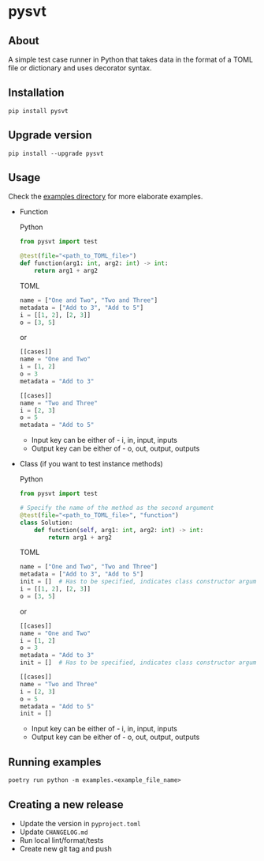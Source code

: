 # pysvt

## About

A simple test case runner in Python that takes data in the format of a TOML file or dictionary and uses decorator syntax.

## Installation

`pip install pysvt`

## Upgrade version

`pip install --upgrade pysvt`

## Usage

Check the [examples directory](https://github.com/dhzdhd/pysvt/tree/master/examples) for more elaborate examples.

- Function

    Python

    ```python
    from pysvt import test

    @test(file="<path_to_TOML_file>")
    def function(arg1: int, arg2: int) -> int:
        return arg1 + arg2
    ```

    TOML

    ```python
    name = ["One and Two", "Two and Three"]
    metadata = ["Add to 3", "Add to 5"]
    i = [[1, 2], [2, 3]]
    o = [3, 5]
    ```

    or

    ```python
    [[cases]]
    name = "One and Two"
    i = [1, 2]
    o = 3
    metadata = "Add to 3"

    [[cases]]
    name = "Two and Three"
    i = [2, 3]
    o = 5
    metadata = "Add to 5"
    ```

    - Input key can be either of - i, in, input, inputs
    - Output key can be either of - o, out, output, outputs

- Class (if you want to test instance methods)

    Python

    ```python
    from pysvt import test

    # Specify the name of the method as the second argument
    @test(file="<path_to_TOML_file>", "function")
    class Solution:
        def function(self, arg1: int, arg2: int) -> int:
            return arg1 + arg2
    ```

    TOML

    ```python
    name = ["One and Two", "Two and Three"]
    metadata = ["Add to 3", "Add to 5"]
    init = []  # Has to be specified, indicates class constructor arguments
    i = [[1, 2], [2, 3]]
    o = [3, 5]
    ```

    or

    ```python
    [[cases]]
    name = "One and Two"
    i = [1, 2]
    o = 3
    metadata = "Add to 3"
    init = []  # Has to be specified, indicates class constructor arguments

    [[cases]]
    name = "Two and Three"
    i = [2, 3]
    o = 5
    metadata = "Add to 5"
    init = []
    ```

    - Input key can be either of - i, in, input, inputs
    - Output key can be either of - o, out, output, outputs

## Running examples

`poetry run python -m examples.<example_file_name>`

## Creating a new release

- Update the version in `pyproject.toml`
- Update `CHANGELOG.md`
- Run local lint/format/tests
- Create new git tag and push
